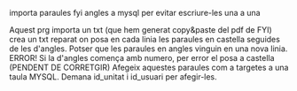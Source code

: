 importa paraules fyi angles a mysql per evitar escriure-les una a una

Aquest prg importa un txt (que hem generat copy&paste del pdf de FYI) crea un txt reparat on posa en cada linia les paraules en castella seguides de les d'angles. Potser que les paraules en angles vinguin en una nova linia. ERROR! Si la d'angles comença amb numero, per error el posa a castella (PENDENT DE CORRETGIR) Afegeix aquestes paraules com a targetes a una taula MYSQL. Demana id_unitat i id_usuari per afegir-les.
